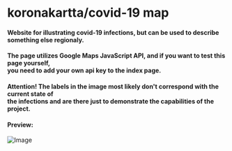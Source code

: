 # koronakartta/covid-19 map
#### Website for illustrating covid-19 infections, but can be used to describe something else regionaly.
#### The page utilizes Google Maps JavaScript API, and if you want to test this page yourself, </br> you need to add your own api key to the index page.
#### Attention! The labels in the image most likely don't correspond with the current state of </br> the infections and are there just to demonstrate the capabilities of the project.
#### Preview:
![Image](../assets/demo.png)
